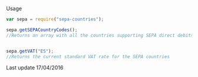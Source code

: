 Usage

````javascript
var sepa = require("sepa-countries");

sepa.getSEPACountryCodes();
//Returns an array with all the countries supporting SEPA direct debits ["ES","DE","PT",....]


sepa.getVAT("ES");
//Returns the current standard VAT rate for the SEPA countries
````

Last update 17/04/2016


